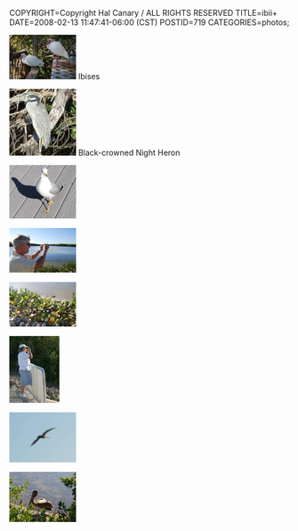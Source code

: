 COPYRIGHT=Copyright Hal Canary / ALL RIGHTS RESERVED
TITLE=ibii+
DATE=2008-02-13 11:47:41-06:00 (CST)
POSTID=719
CATEGORIES=photos;

[![[Thumb]](/photos/thumb/2008-02-10_165800_dsc_0159.jpg)](/photos/2008-02-10_165800_dsc_0159.jpg) Ibises

[![[Thumb]](/photos/thumb/2008-02-10_164202_dscn0178_b.jpg)](/photos/2008-02-10_164202_dscn0178_b.jpg) Black-crowned Night Heron

[![[Thumb]](/photos/thumb/2008-02-10_165548_dsc_0153_b.jpg)](/photos/2008-02-10_165548_dsc_0153_b.jpg)

[![[Thumb]](/photos/thumb/2008-02-10_170944_dsc_0162_b.jpg)](/photos/2008-02-10_170944_dsc_0162_b.jpg)

[![[Thumb]](/photos/thumb/2008-02-10_171030_dsc_0166_b.jpg)](/photos/2008-02-10_171030_dsc_0166_b.jpg)

[![[Thumb]](/photos/thumb/2008-02-10_171206_dscn0190_b.jpg)](/photos/2008-02-10_171206_dscn0190_b.jpg)

[![[Thumb]](/photos/thumb/2008-02-10_171210_dscn0191_b.jpg)](/photos/2008-02-10_171210_dscn0191_b.jpg)

[![[Thumb]](/photos/thumb/2008-02-10_172230_dsc_0171_b.jpg)](/photos/2008-02-10_172230_dsc_0171_b.jpg)
